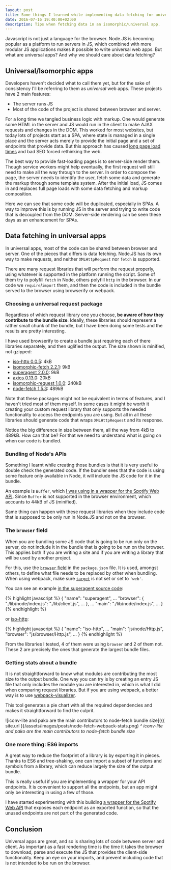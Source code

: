 ```yaml
---
layout: post
title: Some things I learned while implementing data fetching for universal web apps
date: 2016-07-16 19:40:00+02:00
description: Tips when fetching data in an isomorphic/universal app.
---
```


Javascript is not just a language for the browser. Node.JS is becoming popular as a platform to run servers in JS, which combined with more modular JS applications makes it possible to write universal web apps. But what are universal apps? And why we should care about data fetching?

## Universal/Isomorphic apps

Developers haven't decided what to call them yet, but for the sake of consistency I'll be referring to them as _universal_ web apps. These projects have 2 main features:

- The server runs JS
- Most of the code of the project is shared between browser and server.

For a long time we tangled business logic with markup. One would generate some HTML in the server and JS would run in the client to make AJAX requests and changes in the DOM. This worked for most websites, but today lots of projects start as a SPA, where state is managed in a single place and the server acts merely to provide the initial page and a set of endpoints that provide data. But this approach has caused [long page load times](https://blog.twitter.com/2012/improving-performance-on-twittercom) and bad SEO forced rethinking the web.

The best way to provide fast-loading pages is to server-side render them. Though service workers might help eventually, the first request will still need to make all the way through to the server. In order to compose the page, the server needs to identify the user, fetch some data and generate the markup through some template system. After the initial load, JS comes in and replaces full page loads with some data fetching and markup composition.

Here we can see that some code will be duplicated, especially in SPAs. A way to improve this is by running JS in the server and trying to write code that is decoupled from the DOM. Server-side rendering can be seen these days as an enhancement for SPAs.

## Data fetching in universal apps

In universal apps, most of the code can be shared between browser and server. One of the pieces that differs is data fetching. Node.JS has its own way to make requests, and neither `XMLHttpRequest` nor `fetch` is supported.

There are many request libraries that will perform the request properly, using whatever is supported in the platform running the script. Some of them try to polyfill `fetch` in Node, others polyfill `http` in the browser. In our code we `require`/`import` them, and then the code is included in the bundle served to the browser using browserify or webpack.

### Choosing a universal request package

Regardless of which request library one you choose, **be aware of how they contribute to the bundle size**. Ideally, these libraries should represent a rather small chunk of the bundle, but I have been doing some tests and the results are pretty interesting.

I have used browserify to create a bundle just requiring each of there libraries separately, and then uglified the output. The size shown is minified, not gzipped:

- [iso-http 0.0.5](https://github.com/jedmao/iso-http): 4kB
- [isomorphic-fetch 2.2.1](https://github.com/matthew-andrews/isomorphic-fetch): 9kB
- [superagent 2.0.0](https://github.com/visionmedia/superagent): 9kB
- [axios 0.13.0](https://github.com/mzabriskie/axios): 20kB
- [isomorphic-request 1.0.0](https://registry.npmjs.org/isomorphic-request): 240kB
- [node-fetch 1.5.3](https://github.com/bitinn/node-fetch): 489kB

Note that these packages might not be equivalent in terms of features, and I haven't tried most of them myself. In some cases it might be worth it creating your custom request library that only supports the needed functionality to access the endpoints you are using. But all in all these libraries should generate code that wraps `XMLHttpRequest` and its response.

Notice the big difference in size between them, all the way from 4kB to 489kB. How can that be? For that we need to understand what is going on when our code is bundled.

### Bundling of Node's APIs

Something I learnt while creating those bundles is that it is very useful to double check the generated code. If the bundler sees that the code is using some feature only available in Node, it will include the JS code for it in the bundle.

An example is `Buffer`, which [I was using in a wrapper for the Spotify Web API](https://github.com/thelinmichael/spotify-web-api-node/blob/cf9b5834b828b38b659afd82fb85ae742d5ea0eb/src/spotify-web-api.js#L1241). Since `Buffer` is not supported in the browser environment, which accounts to 44kB of JS (minified).

Same thing can happen with these request libraries when they include code that is supposed to be only run in Node.JS and not on the browser.

### The `browser` field

When you are bundling some JS code that is going to be run only on the server, do not include it in the bundle that is going to be run on the browser. This applies both if you are writing a site and if you are writing a library that will be used by another project.

For this, use the [`browser` field](https://github.com/defunctzombie/package-browser-field-spec) in the `package.json` file. It is used, amongst others, to define what file needs to be replaced by other when bundling. When using webpack, make sure [`target`](https://webpack.github.io/docs/configuration.html#target) is not set or set to `'web'`.

You can see an example [in the superagent source code](https://github.com/visionmedia/superagent/blob/83892f35fe15676a4567a0eb51eecd096939ad36/package.json#L54):

{% highlight javascript %}
{
  "name": "superagent",
  ...
  "browser": {
    "./lib/node/index.js": "./lib/client.js",
    ...
  },
  ...
  "main": "./lib/node/index.js",
  ...
}
{% endhighlight %}

or [iso-http](https://github.com/jedmao/iso-http/blob/33870ab0ee79d93e73ad55d787c99c5f5e07f936/package.json#L6):

{% highlight javascript %}
{
  "name": "iso-http",
  ...
  "main": "js/node/Http.js",
  "browser": "js/browser/Http.js",
  ...
}
{% endhighlight %}

From the libraries I tested, 4 of them were using `browser` and 2 of them not. These 2 are precisely the ones that generate the largest bundle files.

### Getting stats about a bundle

It is not straightforward to know what modules are contributing the most size to the output bundle. One way you can try is by creating an entry JS file that only includes the module you are interested in, which is what I did when comparing request libraries. But if you are using webpack, a better way is to use [webpack-visualizer](https://github.com/chrisbateman/webpack-visualizer).

This tool generates a pie chart with all the required dependencies and makes it straightforward to find the culprit.

![iconv-lite and pako are the main contributors to node-fetch bundle size]({{ site.url }}/assets/images/posts/node-fetch-webpack-stats.png)
_^ iconv-lite and pako are the main contributors to node-fetch bundle size_

### One more thing: ES6 imports

A great way to reduce the footprint of a library is by exporting it in pieces. Thanks to ES6 and tree-shaking, one can import a subset of functions and symbols from a library, which can reduce largely the size of the output bundle.

This is really useful if you are implementing a wrapper for your API endpoints. It is convenient to support all the endpoints, but an app might only be interesting in using a few of those.

I have started experimenting with this building [a wrapper for the Spotify Web API](https://github.com/JMPerez/spotify-web-api-js-poc) that exposes each endpoint as an exported function, so that the unused endpoints are not part of the generated code.

## Conclusion

Universal apps are great, and so is sharing lots of code between server and client. As important as a fast rendering time is the time it takes the browser to download, parse and execute the JS that provides the client-side functionality. Keep an eye on your imports, and prevent including code that is not intended to be run on the browser.
